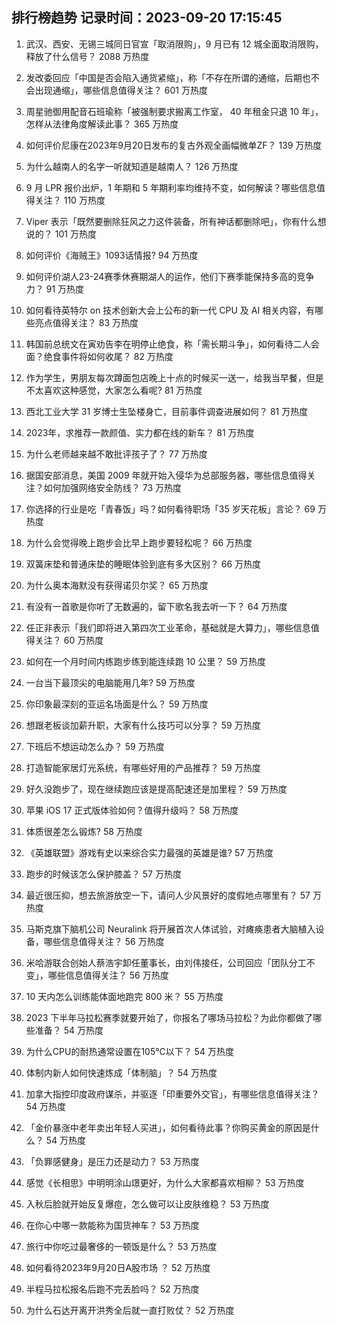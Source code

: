 
## 排行榜趋势 记录时间：2023-09-20 17:15:45
  
  1. 武汉、西安、无锡三城同日官宣「取消限购」，9 月已有 12 城全面取消限购，释放了什么信号？ 2088 万热度
    
  2. 发改委回应「中国是否会陷入通货紧缩」，称「不存在所谓的通缩，后期也不会出现通缩」，哪些信息值得关注？ 601 万热度
    
  3. 周星驰御用配音石班瑜称「被强制要求搬离工作室， 40 年租金只退 10 年」，怎样从法律角度解读此事？ 365 万热度
    
  4. 如何评价尼康在2023年9月20日发布的复古外观全画幅微单ZF？ 139 万热度
    
  5. 为什么越南人的名字一听就知道是越南人？ 126 万热度
    
  6. 9 月 LPR 报价出炉，1 年期和 5 年期利率均维持不变，如何解读？哪些信息值得关注？ 110 万热度
    
  7. Viper 表示「既然要删除狂风之力这件装备，所有神话都删除吧」，你有什么想说的？ 101 万热度
    
  8. 如何评价《海贼王》1093话情报? 94 万热度
    
  9. 如何评价湖人23-24赛季休赛期湖人的运作，他们下赛季能保持多高的竞争力？ 91 万热度
    
  10. 如何看待英特尔 on 技术创新大会上公布的新一代 CPU 及 AI 相关内容，有哪些亮点值得关注？ 83 万热度
    
  11. 韩国前总统文在寅劝告李在明停止绝食，称「需长期斗争」，如何看待二人会面？绝食事件将如何收尾？ 82 万热度
    
  12. 作为学生，男朋友每次蹲面包店晚上十点的时候买一送一，给我当早餐，但是不太喜欢这种感觉，大家怎么看呢? 81 万热度
    
  13. 西北工业大学 31 岁博士生坠楼身亡，目前事件调查进展如何？ 81 万热度
    
  14. 2023年，求推荐一款颜值、实力都在线的新车？ 81 万热度
    
  15. 为什么老师越来越不敢批评孩子了？ 77 万热度
    
  16. 据国安部消息，美国 2009 年就开始入侵华为总部服务器，哪些信息值得关注？如何加强网络安全防线？ 73 万热度
    
  17. 你选择的行业是吃「青春饭」吗？如何看待职场「35 岁天花板」言论？ 69 万热度
    
  18. 为什么会觉得晚上跑步会比早上跑步要轻松呢？ 66 万热度
    
  19. 双簧床垫和普通床垫的睡眠体验到底有多大区别？ 66 万热度
    
  20. 为什么奥本海默没有获得诺贝尔奖？ 65 万热度
    
  21. 有没有一首歌是你听了无数遍的，留下歌名我去听一下？ 64 万热度
    
  22. 任正非表示「我们即将进入第四次工业革命，基础就是大算力」，哪些信息值得关注？ 60 万热度
    
  23. 如何在一个月时间内练跑步练到能连续跑 10 公里？ 59 万热度
    
  24. 一台当下最顶尖的电脑能用几年? 59 万热度
    
  25. 你印象最深刻的亚运名场面是什么？ 59 万热度
    
  26. 想跟老板谈加薪升职，大家有什么技巧可以分享？ 59 万热度
    
  27. 下班后不想运动怎么办？ 59 万热度
    
  28. 打造智能家居灯光系统，有哪些好用的产品推荐？ 59 万热度
    
  29. 好久没跑步了，现在继续跑应该是提高配速还是加里程？ 59 万热度
    
  30. 苹果 iOS 17 正式版体验如何？值得升级吗？ 58 万热度
    
  31. 体质很差怎么锻炼? 58 万热度
    
  32. 《英雄联盟》游戏有史以来综合实力最强的英雄是谁? 57 万热度
    
  33. 跑步的时候该怎么保护膝盖？ 57 万热度
    
  34. 最近很压抑，想去旅游放空一下，请问人少风景好的度假地点哪里有？ 57 万热度
    
  35. 马斯克旗下脑机公司 Neuralink 将开展首次人体试验，对瘫痪患者大脑植入设备，哪些信息值得关注？ 56 万热度
    
  36. 米哈游联合创始人蔡浩宇卸任董事长，由刘伟接任，公司回应「团队分工不变」，哪些信息值得关注？ 56 万热度
    
  37. 10 天内怎么训练能体面地跑完 800 米？ 55 万热度
    
  38. 2023 下半年马拉松赛季就要开始了，你报名了哪场马拉松？为此你都做了哪些准备？ 54 万热度
    
  39. 为什么CPU的耐热通常设置在105℃以下？ 54 万热度
    
  40. 体制内新人如何快速炼成「体制脑」？ 54 万热度
    
  41. 加拿大指控印度政府谋杀，并驱逐「印重要外交官」，有哪些信息值得关注？ 54 万热度
    
  42. 「金价暴涨中老年卖出年轻人买进」，如何看待此事？你购买黄金的原因是什么？ 54 万热度
    
  43. 「负罪感健身」是压力还是动力？ 53 万热度
    
  44. 感觉《长相思》中明明涂山璟更好，为什么大家都喜欢相柳？ 53 万热度
    
  45. 入秋后脸就开始反复爆痘，怎么做可以让皮肤维稳？ 53 万热度
    
  46. 在你心中哪一款能称为国货神车？ 53 万热度
    
  47. 旅行中你吃过最奢侈的一顿饭是什么？ 53 万热度
    
  48. 如何看待2023年9月20日A股市场 ？ 52 万热度
    
  49. 半程马拉松报名后跑不完丢脸吗？ 52 万热度
    
  50. 为什么石达开离开洪秀全后就一直打败仗？ 52 万热度
    